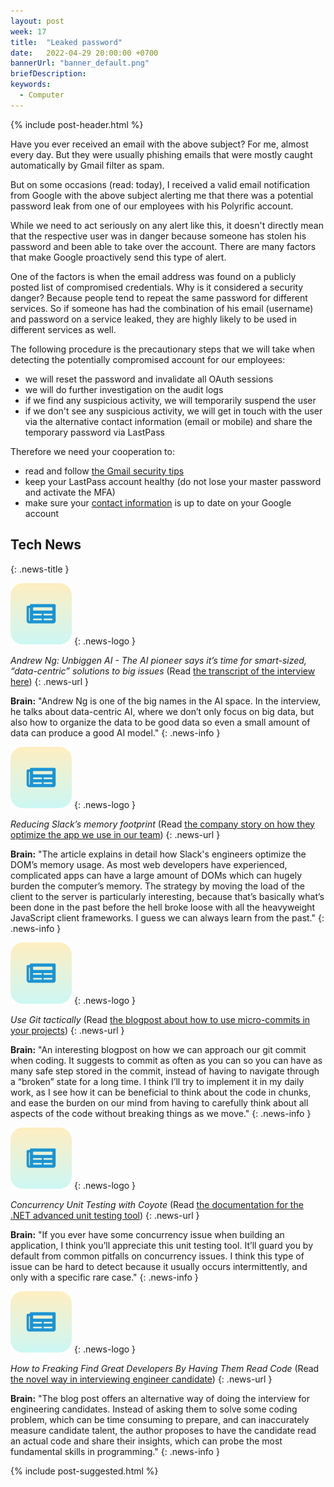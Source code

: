 ```yaml
---
layout: post
week: 17
title:  "Leaked password"
date:   2022-04-29 20:00:00 +0700
bannerUrl: "banner_default.png"
briefDescription: 
keywords:
  - Computer
---
```


{% include post-header.html %}

Have you ever received an email with the above subject? For me, almost every day. But they were usually phishing emails that were mostly caught automatically by Gmail filter as spam.

But on some occasions (read: today), I received a valid email notification from Google with the above subject alerting me that there was a potential password leak from one of our employees with his Polyrific account.

While we need to act seriously on any alert like this, it doesn't directly mean that the respective user was in danger because someone has stolen his password and been able to take over the account. There are many factors that make Google proactively send this type of alert.

One of the factors is when the email address was found on a publicly posted list of compromised credentials. Why is it considered a security danger? Because people tend to repeat the same password for different services. So if someone has had the combination of his email (username) and password on a service leaked, they are highly likely to be used in different services as well.

The following procedure is the precautionary steps that we will take when detecting the potentially compromised account for our employees:

- we will reset the password and invalidate all OAuth sessions
- we will do further investigation on the audit logs
- if we find any suspicious activity, we will temporarily suspend the user
- if we don't see any suspicious activity, we will get in touch with the user via the alternative contact information (email or mobile) and share the temporary password via LastPass

Therefore we need your cooperation to:

- read and follow [the Gmail security tips](https://support.google.com/mail/answer/7036019)
- keep your LastPass account healthy (do not lose your master password and activate the MFA)
- make sure your [contact information](https://myaccount.google.com/personal-info) is up to date on your Google account

## Tech News
{: .news-title }

![memo](/assets/images/tech-news.svg)
{: .news-logo }

*Andrew Ng: Unbiggen AI - The AI pioneer says it’s time for smart-sized, “data-centric” solutions to big issues* (Read [the transcript of the interview here](https://spectrum.ieee.org/andrew-ng-data-centric-ai))
{: .news-url }

__Brain:__ "Andrew Ng is one of the big names in the AI space. In the interview, he talks about data-centric AI, where we don’t only focus on big data, but also how to organize the data to be good data so even a small amount of data can produce a good AI model."
{: .news-info }

![memo](/assets/images/tech-news.svg)
{: .news-logo }

*Reducing Slack’s memory footprint* (Read [the company story on how they optimize the app we use in our team](https://slack.engineering/reducing-slacks-memory-footprint/))
{: .news-url }

__Brain:__ "The article explains in detail how Slack's engineers optimize the DOM’s memory usage. As most web developers have experienced, complicated apps can have a large amount of DOMs which can hugely burden the computer’s memory. The strategy by moving the load of the client to the server is particularly interesting, because that’s basically what’s been done in the past before the hell broke loose with all the heavyweight JavaScript client frameworks. I guess we can  always learn from the past."
{: .news-info }

![memo](/assets/images/tech-news.svg)
{: .news-logo }

*Use Git tactically* (Read [the blogpost about how to use micro-commits in your projects](https://stackoverflow.blog/2022/04/06/use-git-tactically/))
{: .news-url }

__Brain:__ "An interesting blogpost on how we can approach our git commit when coding. It suggests to commit as often as you can so you can have as many safe step stored in the commit, instead of having to navigate through a “broken” state for a long time. I think I’ll try to implement it in my daily work, as I see how it can be beneficial to think about the code in chunks, and ease the burden on our mind from having to carefully think about all aspects of the code without breaking things as we move."
{: .news-info }

![memo](/assets/images/tech-news.svg)
{: .news-logo }

*Concurrency Unit Testing with Coyote* (Read [the documentation for the .NET advanced unit testing tool](https://microsoft.github.io/coyote/))
{: .news-url }

__Brain:__ "If you ever have some concurrency issue when building an application, I think you’ll appreciate this unit testing tool. It’ll guard you by default from common pitfalls on concurrency issues. I think this type of issue can be hard to detect because it usually occurs intermittently, and only with a specific rare case."
{: .news-info }

![memo](/assets/images/tech-news.svg)
{: .news-logo }

*How to Freaking Find Great Developers By Having Them Read Code* (Read [the novel way in interviewing engineer candidate](https://freakingrectangle.com/2022/04/15/how-to-freaking-hire-great-developers/))
{: .news-url }

__Brain:__ "The blog post offers an alternative way of doing the interview for engineering candidates. Instead of asking them to solve some coding problem, which can be time consuming to prepare, and can inaccurately measure candidate talent, the author proposes to have the candidate read an actual code and share their insights, which can probe the most fundamental skills in programming."
{: .news-info }

{% include post-suggested.html %}